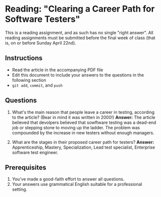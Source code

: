 Reading: "Clearing a Career Path for Software Testers"
=====================================================

This is a reading assignment, and as such has no single "right answer". All reading assignments must be submitted before the final week of class (that is, on or before Sunday April 22nd).

Instructions
------------

* Read the article in the accompanying PDF file
* Edit this document to include your answers to the questions in the following section
* `git add`, `commit`, and `push`

Questions
---------

1. What's the main reason that people leave a career in testing, according to the article? (Bear in mind it was written in 2000!) **Answer:**
	The article believed that devolpers believed that sowftware testing was a dead-end job or stepping stone to moving up the ladder.
	The problem was compounded by the increase in new testers without enough managers.

1. What are the stages in their proposed career path for testers? **Answer:**
	Apprenticeship, Mastery, Specialization, Lead test specialist, Enterprise software test engineer.

Prerequisites
-------------

1. You've made a good-faith effort to answer all questions.
1. Your answers use grammatical English suitable for a professional setting.

